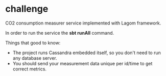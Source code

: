 # challenge

CO2 consumption measurer service implemented with Lagom framework.

In order to run the service the **sbt runAll** command.

Things that good to know:
 - The project runs Cassandra embedded itself, so you don't need to run any database server.
 - You should send your measurement data unique per id/time to get correct metrics.